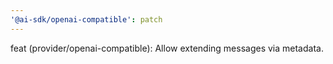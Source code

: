 ```yaml
---
'@ai-sdk/openai-compatible': patch
---
```


feat (provider/openai-compatible): Allow extending messages via metadata.
